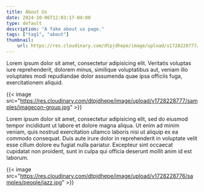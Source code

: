 ```yaml
---
title: About Us
date: 2024-10-06T12:03:17-04:00
type: default
description: "A fake about us page."
tags: ["tag1", "about"]
thumbnail: 
    url: https://res.cloudinary.com/dtpjdhepe/image/upload/v1728228777/samples/cloudinary-group.jpg
---
```


 Lorem ipsum dolor sit amet, consectetur adipisicing elit. Veritatis voluptas iure reprehenderit, dolorem minus, similique voluptatibus aut, veniam illo voluptates modi repudiandae dolor assumenda quae ipsa officiis fuga, exercitationem aliquid.

 {{< image src="https://res.cloudinary.com/dtpjdhepe/image/upload/v1728228777/samples/imagecon-group.jpg" >}}

Lorem ipsum dolor sit amet, consectetur adipisicing elit, sed do eiusmod
tempor incididunt ut labore et dolore magna aliqua. Ut enim ad minim veniam,
quis nostrud exercitation ullamco laboris nisi ut aliquip ex ea commodo
consequat. Duis aute irure dolor in reprehenderit in voluptate velit esse
cillum dolore eu fugiat nulla pariatur. Excepteur sint occaecat cupidatat non
proident, sunt in culpa qui officia deserunt mollit anim id est laborum.

{{< image src="https://res.cloudinary.com/dtpjdhepe/image/upload/v1728228776/samples/people/jazz.jpg" >}}
